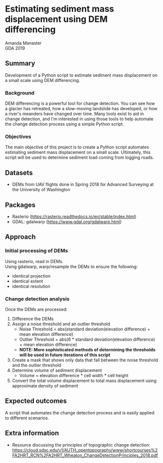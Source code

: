 # Estimating sediment mass displacement using DEM differencing
  
Amanda Manaster  
GDA 2019

## Summary
Development of a Python script to estimate sediment mass displacement on a small scale using DEM differencing.

### Background
DEM differencing is a powerful tool for change detection. You can see how a glacier has retreated, how a slow-moving landslide has developed, or how a river's meanders have changed over time. Many tools exist to aid in change detection, and I'm interested in using those tools to help automate the change detection process using a simple Python script.

### Objectives
The main objective of this project is to create a Python script automates estimating sediment mass displacement on a small scale. Ultimately, this script will be used to determine sediment load coming from logging roads.

## Datasets
- DEMs from UAV flights done in Spring 2018 for Advanced Surveying at the University of Washington

## Packages
- Rasterio (https://rasterio.readthedocs.io/en/stable/index.html)
- GDAL: gdalwarp (https://www.gdal.org/gdalwarp.html)

## Approach
### Initial processing of DEMs
Using rasterio, read in DEMs.  
Using gdalwarp, warp/resample the DEMs to ensure the following:
- identical projection
- identical extent
- identical resolution  

### Change detection analysis
Once the DEMs are processed:
1. Difference the DEMs
2. Assign a noise threshold and an outlier threshold
	- Noise Threshold = abs(standard deviation(elevation difference) + mean elevation difference)
	- Outlier Threshold = abs(6 * standard deviation(elevation difference) + mean elevation difference)
	- **NOTE: More sophisticated methods of determining the thresholds will be used in future iterations of this script**
3. Create a mask that shows only data that fall between the noise threshold and the outlier threshold
4. Determine volume of sediment displacement
	- Volume = elevation difference * cell width * cell height
5. Convert the total volume displacement to total mass displacement using approximate density of sediment

## Expected outcomes
A script that automates the change detection process and is easily applied to different scenarios.

## Extra information
- Resource discussing the principles of topographic change detection:
	https://cloud.sdsc.edu/v1/AUTH_opentopography/www/shortcourses%2FA2HRT_RCN%2FA2HRT_Wheaton_ChangeDetectionPrinciples_2018.pdf